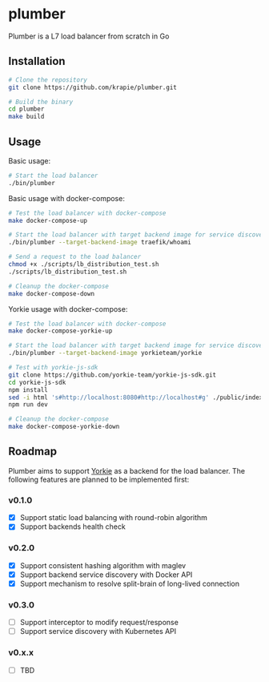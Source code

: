 # plumber

Plumber is a L7 load balancer from scratch in Go

## Installation

```bash
# Clone the repository
git clone https://github.com/krapie/plumber.git

# Build the binary
cd plumber
make build
```

## Usage

Basic usage:

```bash
# Start the load balancer
./bin/plumber
```

Basic usage with docker-compose:

```bash
# Test the load balancer with docker-compose
make docker-compose-up

# Start the load balancer with target backend image for service discovery
./bin/plumber --target-backend-image traefik/whoami

# Send a request to the load balancer
chmod +x ./scripts/lb_distribution_test.sh
./scripts/lb_distribution_test.sh

# Cleanup the docker-compose
make docker-compose-down
```

Yorkie usage with docker-compose:

```bash
# Test the load balancer with docker-compose
make docker-compose-yorkie-up

# Start the load balancer with target backend image for service discovery
./bin/plumber --target-backend-image yorkieteam/yorkie

# Test with yorkie-js-sdk
git clone https://github.com/yorkie-team/yorkie-js-sdk.git
cd yorkie-js-sdk
npm install
sed -i html 's#http://localhost:8080#http://localhost#g' ./public/index.html
npm run dev

# Cleanup the docker-compose
make docker-compose-yorkie-down
```

## Roadmap

Plumber aims to support [Yorkie](https://github.com/yorkie-team/yorkie) as a backend for the load balancer.
The following features are planned to be implemented first:

### v0.1.0

- [x] Support static load balancing with round-robin algorithm
- [x] Support backends health check 

### v0.2.0

- [x] Support consistent hashing algorithm with maglev
- [x] Support backend service discovery with Docker API
- [x] Support mechanism to resolve split-brain of long-lived connection

### v0.3.0

- [ ] Support interceptor to modify request/response
- [ ] Support service discovery with Kubernetes API

### v0.x.x

- [ ] TBD